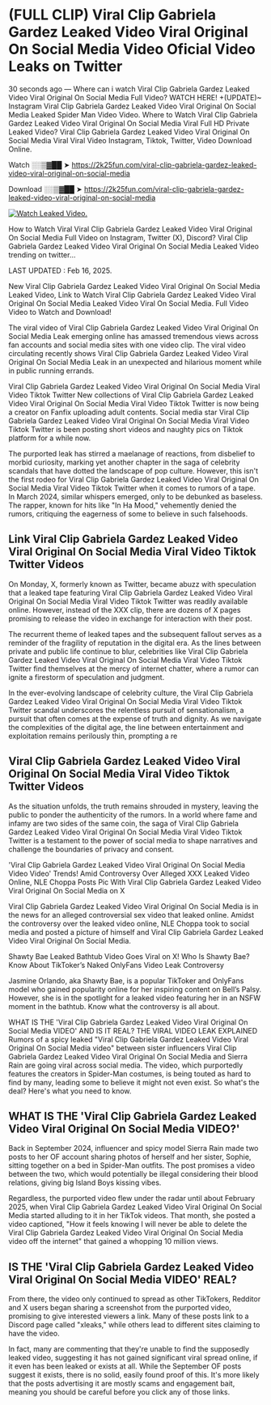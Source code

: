 # (FULL CLIP) Viral Clip Gabriela Gardez Leaked Video Viral Original On Social Media Video Oficial Video Leaks on Twitter

30 seconds ago — Where can i watch Viral Clip Gabriela Gardez Leaked Video Viral Original On Social Media Full Video? WATCH HERE! +(UPDATE)~ Instagram Viral Clip Gabriela Gardez Leaked Video Viral Original On Social Media Leaked Spider Man Video Video. Where to Watch Viral Clip Gabriela Gardez Leaked Video Viral Original On Social Media Viral Full HD Private Leaked Video? Viral Clip Gabriela Gardez Leaked Video Viral Original On Social Media Viral Viral Video Instagram, Tiktok, Twitter, Video Download Online.

Watch ░░▒▓██ ➤ https://2k25fun.com/viral-clip-gabriela-gardez-leaked-video-viral-original-on-social-media

Download ░░▒▓██ ➤ https://2k25fun.com/viral-clip-gabriela-gardez-leaked-video-viral-original-on-social-media

[![Watch Leaked Video.](https://miro.medium.com/v2/resize:fit:828/format:webp/1*cilzJN44JGOrTw9NJCrNHA.gif "Watch Leaked Video")](https://2k25fun.com/viral-clip-gabriela-gardez-leaked-video-viral-original-on-social-media)

How to Watch Viral Viral Clip Gabriela Gardez Leaked Video Viral Original On Social Media Full Video on Instagram, Twitter (X), Discord? Viral Clip Gabriela Gardez Leaked Video Viral Original On Social Media Leaked Video trending on twitter...

LAST UPDATED : Feb 16, 2025.

New Viral Clip Gabriela Gardez Leaked Video Viral Original On Social Media Leaked Video, Link to Watch Viral Clip Gabriela Gardez Leaked Video Viral Original On Social Media Leaked Video Viral On Social Media. Full Video Video to Watch and Download!

The viral video of Viral Clip Gabriela Gardez Leaked Video Viral Original On Social Media Leak emerging online has amassed tremendous views across fan accounts and social media sites with one video clip. The viral video circulating recently shows Viral Clip Gabriela Gardez Leaked Video Viral Original On Social Media Leak in an unexpected and hilarious moment while in public running errands.

Viral Clip Gabriela Gardez Leaked Video Viral Original On Social Media Viral Video Tiktok Twitter New collections of Viral Clip Gabriela Gardez Leaked Video Viral Original On Social Media Viral Video Tiktok Twitter is now being a creator on Fanfix uploading adult contents. Social media star Viral Clip Gabriela Gardez Leaked Video Viral Original On Social Media Viral Video Tiktok Twitter is been posting short videos and naughty pics on Tiktok platform for a while now.

The purported leak has stirred a maelanage of reactions, from disbelief to morbid curiosity, marking yet another chapter in the saga of celebrity scandals that have dotted the landscape of pop culture. However, this isn't the first rodeo for Viral Clip Gabriela Gardez Leaked Video Viral Original On Social Media Viral Video Tiktok Twitter when it comes to rumors of a tape. In March 2024, similar whispers emerged, only to be debunked as baseless. The rapper, known for hits like "In Ha Mood," vehemently denied the rumors, critiquing the eagerness of some to believe in such falsehoods.

## Link Viral Clip Gabriela Gardez Leaked Video Viral Original On Social Media Viral Video Tiktok Twitter Videos

On Monday, X, formerly known as Twitter, became abuzz with speculation that a leaked tape featuring Viral Clip Gabriela Gardez Leaked Video Viral Original On Social Media Viral Video Tiktok Twitter was readily available online. However, instead of the XXX clip, there are dozens of X pages promising to release the video in exchange for interaction with their post.

The recurrent theme of leaked tapes and the subsequent fallout serves as a reminder of the fragility of reputation in the digital era. As the lines between private and public life continue to blur, celebrities like Viral Clip Gabriela Gardez Leaked Video Viral Original On Social Media Viral Video Tiktok Twitter find themselves at the mercy of internet chatter, where a rumor can ignite a firestorm of speculation and judgment.

In the ever-evolving landscape of celebrity culture, the Viral Clip Gabriela Gardez Leaked Video Viral Original On Social Media Viral Video Tiktok Twitter scandal underscores the relentless pursuit of sensationalism, a pursuit that often comes at the expense of truth and dignity. As we navigate the complexities of the digital age, the line between entertainment and exploitation remains perilously thin, prompting a re

##  Viral Clip Gabriela Gardez Leaked Video Viral Original On Social Media Viral Video Tiktok Twitter Videos

As the situation unfolds, the truth remains shrouded in mystery, leaving the public to ponder the authenticity of the rumors. In a world where fame and infamy are two sides of the same coin, the saga of Viral Clip Gabriela Gardez Leaked Video Viral Original On Social Media Viral Video Tiktok Twitter is a testament to the power of social media to shape narratives and challenge the boundaries of privacy and consent.

'Viral Clip Gabriela Gardez Leaked Video Viral Original On Social Media Video Video' Trends! Amid Controversy Over Alleged XXX Leaked Video Online, NLE Choppa Posts Pic With Viral Clip Gabriela Gardez Leaked Video Viral Original On Social Media on X

Viral Clip Gabriela Gardez Leaked Video Viral Original On Social Media is in the news for an alleged controversial sex video that leaked online. Amidst the controversy over the leaked video online, NLE Choppa took to social media and posted a picture of himself and Viral Clip Gabriela Gardez Leaked Video Viral Original On Social Media.

Shawty Bae Leaked Bathtub Video Goes Viral on X! Who Is Shawty Bae? Know About TikToker’s Naked OnlyFans Video Leak Controversy

Jasmine Orlando, aka Shawty Bae, is a popular TikToker and OnlyFans model who gained popularity online for her inspiring content on Bell’s Palsy. However, she is in the spotlight for a leaked video featuring her in an NSFW moment in the bathtub. Know what the controversy is all about.

WHAT IS THE 'Viral Clip Gabriela Gardez Leaked Video Viral Original On Social Media VIDEO' AND IS IT REAL? THE VIRAL VIDEO LEAK EXPLAINED Rumors of a spicy leaked "Viral Clip Gabriela Gardez Leaked Video Viral Original On Social Media video" between sister influencers Viral Clip Gabriela Gardez Leaked Video Viral Original On Social Media and Sierra Rain are going viral across social media. The video, which purportedly features the creators in Spider-Man costumes, is being touted as hard to find by many, leading some to believe it might not even exist. So what's the deal? Here's what you need to know.

## WHAT IS THE 'Viral Clip Gabriela Gardez Leaked Video Viral Original On Social Media VIDEO?'

Back in September 2024, influencer and spicy model Sierra Rain made two posts to her OF account sharing photos of herself and her sister, Sophie, sitting together on a bed in Spider-Man outfits. The post promises a video between the two, which would potentially be illegal considering their blood relations, giving big Island Boys kissing vibes.

Regardless, the purported video flew under the radar until about February 2025, when Viral Clip Gabriela Gardez Leaked Video Viral Original On Social Media started alluding to it in her TikTok videos. That month, she posted a video captioned, "How it feels knowing I will never be able to delete the Viral Clip Gabriela Gardez Leaked Video Viral Original On Social Media video off the internet" that gained a whopping 10 million views.

## IS THE 'Viral Clip Gabriela Gardez Leaked Video Viral Original On Social Media VIDEO' REAL?

From there, the video only continued to spread as other TikTokers, Redditor and X users began sharing a screenshot from the purported video, promising to give interested viewers a link. Many of these posts link to a Discord page called "xleaks," while others lead to different sites claiming to have the video.

In fact, many are commenting that they're unable to find the supposedly leaked video, suggesting it has not gained significant viral spread online, if it even has been leaked or exists at all. While the September OF posts suggest it exists, there is no solid, easily found proof of this. It's more likely that the posts advertising it are mostly scams and engagement bait, meaning you should be careful before you click any of those links.
